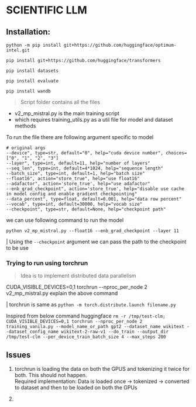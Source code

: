 # SCIENTIFIC LLM

## Installation:

`python -m pip install git+https://github.com/huggingface/optimum-intel.git`

`pip install git+https://github.com/huggingface/transformers`

`pip install datasets`

`pip install evaluate`

`pip install wandb`


> Script folder contains all the files

- v2_mp_mistral.py is the main training script
- which requires training_utils.py as a util file for model and dataset methods

To run the file there are following argument specific to model

```
# original args
--device", type=str, default="0", help="cuda device number", choices=["0", "1", "2", "3"]
--layer", type=int, default=11, help="number of layers"
--seq_len", type=int, default=4*1024, help="sequence length"
--batch_size", type=int, default=1, help="batch size"
--float16", action="store_true", help="use float16"
--adafactor", action='store_true', help="use adafactor"
--enb_grad_checkpoint", action='store_true', help="disable use cache in model config and enable gradient checkpointing"
--data_percent", type=float, default=0.001, help="data row percent"
--vocab", type=int, default=30000, help="vocab size"
--checkpoint", type=str, default=None, help="checkpoint path"

```

we can use following command to run the model
```
python v2_mp_mistral.py --float16 --enb_grad_checkpoint --layer 11 
```

| Using the `--checkpoint` argument we can pass the path to the checkpoint to be use


### Trying to run using torchrun

> Idea is to implement distributed data parallelism

CUDA_VISIBLE_DEVICES=0,1 torchrun --nproc_per_node 2 v2_mp_mistral.py explain the above command

| torchrun is same as `python -m torch.distribute.launch filename.py`

Inspired from below command huggingface
```rm -r /tmp/test-clm; CUDA_VISIBLE_DEVICES=0,1 torchrun --nproc_per_node 2 training_vanila.py --model_name_or_path gpt2 --dataset_name wikitext --dataset_config_name wikitext-2-raw-v1 --do_train --output_dir /tmp/test-clm --per_device_train_batch_size 4 --max_steps 200``` 

## Issues

1. torchrun is loading the data on both the GPUS and tokenizing it twice for both.  This should not happen.  
Required implementation: Data is loaded once -> tokenized -> converted to dataset and then to be loaded on both the GPUs

2. 